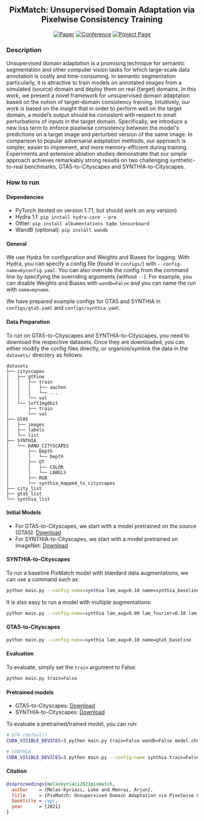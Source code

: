 <div align="center">    
 
## PixMatch: Unsupervised Domain Adaptation via Pixelwise Consistency Training

[![Paper](http://img.shields.io/badge/paper-arxiv.2105.08128-B31B1B.svg)](https://arxiv.org/abs/2105.08128)
[![Conference](http://img.shields.io/badge/CVPR-2021-4b44ce.svg)](#)
[![Project Page](http://img.shields.io/badge/🔗-Website-6b646e.svg)](https://lukemelas.github.io/pixmatch/)
</div>

<!-- TODO: Add video -->

### Description   
Unsupervised domain adaptation is a promising technique for semantic segmentation and other computer vision tasks for which large-scale data annotation is costly and time-consuming. In semantic segmentation particularly, it is attractive to train models on annotated images from a simulated (source) domain and deploy them on real (target) domains. In this work, we present a novel framework for unsupervised domain adaptation based on the notion of target-domain consistency training. Intuitively, our work is based on the insight that in order to perform well on the target domain, a model’s output should be consistent with respect to small perturbations of inputs in the target domain. Specifically, we introduce a new loss term to enforce pixelwise consistency between the model's predictions on a target image and perturbed version of the same image. In comparison to popular adversarial adaptation methods, our approach is simpler, easier to implement, and more memory-efficient during training. Experiments and extensive ablation studies demonstrate that our simple approach achieves remarkably strong results on two challenging synthetic-to-real benchmarks, GTA5-to-Cityscapes and SYNTHIA-to-Cityscapes. 

### How to run   

#### Dependencies
 - PyTorch (tested on version 1.7.1, but should work on any version)
 - Hydra 1.1: `pip install hydra-core --pre`
 - Other: `pip install albumentations tqdm tensorboard`
 - WandB (optional): `pip install wandb`

#### General
We use Hydra for configuration and Weights and Biases for logging. With Hydra, you can specify a config file (found in `configs/`) with `--config-name=myconfig.yaml`. You can also override the config from the command line by specifying the overriding arguments (without `--`). For example, you can disable Weights and Biases with `wandb=False` and you can name the run with `name=myname`. 

We have prepared example configs for GTA5 and SYNTHIA in `configs/gta5.yaml` and `configs/synthia.yaml`.

#### Data Preparation
To run on GTA5-to-Cityscapes and SYNTHIA-to-Cityscapes, you need to download the respective datasets. Once they are downloaded, you can either modify the config files directly, or organize/symlink the data in the `datasets/` directory as follows: 
```
datasets
├── cityscapes
│   ├── gtFine
│   │   ├── train
│   │   │   ├── aachen
│   │   │   └── ...
│   │   └── val
│   └── leftImg8bit
│       ├── train
│       └── val
├── GTA5
│   ├── images
│   ├── labels
│   └── list
├── SYNTHIA
│   └── RAND_CITYSCAPES
│       ├── Depth
│       │   └── Depth
│       ├── GT
│       │   ├── COLOR
│       │   └── LABELS
│       ├── RGB
│       └── synthia_mapped_to_cityscapes
├── city_list
├── gta5_list
└── synthia_list
```

#### Initial Models
 * For GTA5-to-Cityscapes, we start with a model pretrained on the source (GTA5): [Download](https://github.com/lukemelas/pixmatch/releases/download/v1.0.0/GTA5_source.pth)
 * For SYNTHIA-to-Cityscapes, we start with a model pretrained on ImageNet: [Download](http://vllab.ucmerced.edu/ytsai/CVPR18/DeepLab_resnet_pretrained_init-f81d91e8.pth)

#### SYNTHIA-to-Cityscapes
To run a baseline PixMatch model with standard data augmentations, we can use a command such as:
```bash
python main.py --config-name=synthia lam_aug=0.10 name=synthia_baseline
```
It is also easy to run a model with multiple augmentations:
```bash
python main.py --config-name=synthia lam_aug=0.00 lam_fourier=0.10 lam_cutmix=0.10 name=synthia_fourier_and_cutmix
```

#### GTA5-to-Cityscapes

```bash
python main.py --config-name=synthia lam_aug=0.10 name=gta5_baseline
```

#### Evaluation
To evaluate, simply set the `train` argument to False:
```bash
python main.py train=False
```

#### Pretrained models
 * GTA5-to-Cityscapes: [Download](https://github.com/lukemelas/pixmatch/releases/download/v1.0.0/GTA5-to-Cityscapes-checkpoint.pth)
 * SYNTHIA-to-Cityscapes: [Download](https://github.com/lukemelas/pixmatch/releases/download/v1.0.0/SYNTHIA-to-Cityscapes-checkpoint.pth)

To evaluate a pretrained/trained model, you can run: 
```bash
# GTA (default)
CUDA_VISIBLE_DEVICES=3 python main.py train=False wandb=False model.checkpoint=$(pwd)/pretrained/GTA5-to-Cityscapes-checkpoint.pth

# SYNTHIA
CUDA_VISIBLE_DEVICES=3 python main.py --config-name synthia train=False wandb=False model.checkpoint=$(pwd)/pretrained/GTA5-to-Cityscapes-checkpoint.pth
```

#### Citation   
```bibtex
@inproceedings{melaskyriazi2021pixmatch,
  author    = {Melas-Kyriazi, Luke and Manrai, Arjun},
  title     = {PixMatch: Unsupervised Domain Adaptation via Pixelwise Consistency Training},
  booktitle = cvpr,
  year      = {2021}
}
```
